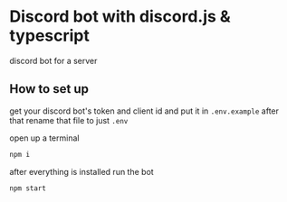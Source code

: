 # Discord bot with discord.js & typescript 
discord bot for a server

## How to set up
get your discord bot's token and client id and put it in `.env.example` after that rename that file to just `.env`

open up a terminal
```cmd
npm i 
```
after everything is installed run the bot
```cmd
npm start
```
